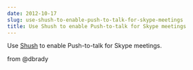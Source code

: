 ```yaml
---
date: 2012-10-17
slug: use-shush-to-enable-push-to-talk-for-skype-meetings
title: Use Shush to enable Push-to-talk for Skype meetings
---
```


Use [Shush](http://mizage.com/shush/) to enable Push-to-talk for Skype meetings.

from @dbrady
